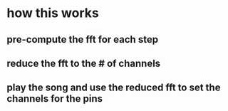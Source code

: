# how this works

## pre-compute the fft for each step
## reduce the fft to the # of channels
## play the song and use the reduced fft to set the channels for the pins
